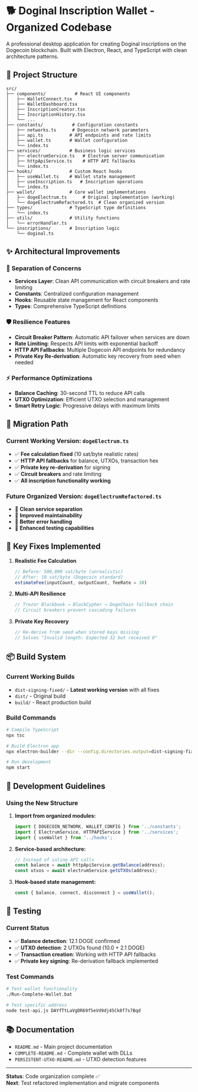 # 🐕 Doginal Inscription Wallet - Organized Codebase

A professional desktop application for creating Doginal inscriptions on the Dogecoin blockchain. Built with Electron, React, and TypeScript with clean architecture patterns.

## 📁 Project Structure

```
src/
├── components/           # React UI components
│   ├── WalletConnect.tsx
│   ├── WalletDashboard.tsx
│   ├── InscriptionCreator.tsx
│   ├── InscriptionHistory.tsx
│   └── ...
├── constants/           # Configuration constants
│   ├── networks.ts      # Dogecoin network parameters
│   ├── api.ts          # API endpoints and rate limits
│   ├── wallet.ts       # Wallet configuration
│   └── index.ts
├── services/           # Business logic services
│   ├── electrumService.ts   # Electrum server communication
│   ├── httpApiService.ts    # HTTP API fallbacks
│   └── index.ts
├── hooks/              # Custom React hooks
│   ├── useWallet.ts    # Wallet state management
│   ├── useInscription.ts   # Inscription operations
│   └── index.ts
├── wallet/             # Core wallet implementations
│   ├── dogeElectrum.ts      # Original implementation (working)
│   └── dogeElectrumRefactored.ts  # Clean organized version
├── types/              # TypeScript type definitions
│   └── index.ts
├── utils/              # Utility functions
│   └── errorHandler.ts
└── inscriptions/       # Inscription logic
    └── doginal.ts
```

## ✨ Architectural Improvements

### 🔧 **Separation of Concerns**
- **Services Layer**: Clean API communication with circuit breakers and rate limiting
- **Constants**: Centralized configuration management
- **Hooks**: Reusable state management for React components
- **Types**: Comprehensive TypeScript definitions

### 🛡️ **Resilience Features**
- **Circuit Breaker Pattern**: Automatic API failover when services are down
- **Rate Limiting**: Respects API limits with exponential backoff
- **HTTP API Fallbacks**: Multiple Dogecoin API endpoints for redundancy
- **Private Key Re-derivation**: Automatic key recovery from seed when needed

### ⚡ **Performance Optimizations**
- **Balance Caching**: 30-second TTL to reduce API calls
- **UTXO Optimization**: Efficient UTXO selection and management
- **Smart Retry Logic**: Progressive delays with maximum limits

## 🔄 Migration Path

### Current Working Version: `dogeElectrum.ts`
- ✅ **Fee calculation fixed** (10 sat/byte realistic rates)
- ✅ **HTTP API fallbacks** for balance, UTXOs, transaction hex
- ✅ **Private key re-derivation** for signing
- ✅ **Circuit breakers** and rate limiting
- ✅ **All inscription functionality working**

### Future Organized Version: `dogeElectrumRefactored.ts`
- 🔄 **Clean service separation** 
- 🔄 **Improved maintainability**
- 🔄 **Better error handling**
- 🔄 **Enhanced testing capabilities**

## 🚀 Key Fixes Implemented

1. **Realistic Fee Calculation**
   ```typescript
   // Before: 500,000 sat/byte (unrealistic)
   // After: 10 sat/byte (Dogecoin standard)
   estimateFee(inputCount, outputCount, feeRate = 10)
   ```

2. **Multi-API Resilience**
   ```typescript
   // Trezor Blockbook → BlockCypher → DogeChain fallback chain
   // Circuit breakers prevent cascading failures
   ```

3. **Private Key Recovery**
   ```typescript
   // Re-derive from seed when stored keys missing
   // Solves "Invalid length: Expected 32 but received 0"
   ```

## 📦 Build System

### Current Working Builds
- `dist-signing-fixed/` - **Latest working version** with all fixes
- `dist/` - Original build
- `build/` - React production build

### Build Commands
```bash
# Compile TypeScript
npx tsc

# Build Electron app
npx electron-builder --dir --config.directories.output=dist-signing-fixed

# Run development
npm start
```

## 🔧 Development Guidelines

### Using the New Structure

1. **Import from organized modules:**
   ```typescript
   import { DOGECOIN_NETWORK, WALLET_CONFIG } from '../constants';
   import { ElectrumService, HTTPAPIService } from '../services';
   import { useWallet } from '../hooks';
   ```

2. **Service-based architecture:**
   ```typescript
   // Instead of inline API calls
   const balance = await httpApiService.getBalance(address);
   const utxos = await electrumService.getUTXOs(address);
   ```

3. **Hook-based state management:**
   ```typescript
   const { balance, connect, disconnect } = useWallet();
   ```

## 🧪 Testing

### Current Status
- ✅ **Balance detection**: 12.1 DOGE confirmed
- ✅ **UTXO detection**: 2 UTXOs found (10.0 + 2.1 DOGE)
- ✅ **Transaction creation**: Working with HTTP API fallbacks
- ✅ **Private key signing**: Re-derivation fallback implemented

### Test Commands
```bash
# Test wallet functionality
./Run-Complete-Wallet.bat

# Test specific address
node test-api.js DAYfTtLaVgDR69f5eVd9dj45Ck8f7s7Bqd
```

## 📚 Documentation

- `README.md` - Main project documentation
- `COMPLETE-README.md` - Complete wallet with DLLs
- `PERSISTENT-UTXO-README.md` - UTXO detection features

---

**Status**: Code organization complete ✅  
**Next**: Test refactored implementation and migrate components

